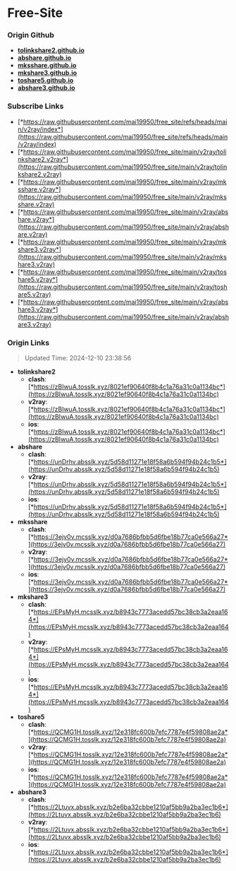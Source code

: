 # Free-Site

### Origin Github

- [**tolinkshare2.github.io**](https://github.com/tolinkshare2/tolinkshare2.github.io)
- [**abshare.github.io**](https://github.com/abshare/abshare.github.io)
- [**mksshare.github.io**](https://github.com/mksshare/mksshare.github.io)
- [**mkshare3.github.io**](https://github.com/mkshare3/mkshare3.github.io)
- [**toshare5.github.io**](https://github.com/toshare5/toshare5.github.io)
- [**abshare3.github.io**](https://github.com/abshare3/abshare3.github.io)

### Subscribe Links

- [*https://raw.githubusercontent.com/mai19950/free_site/refs/heads/main/v2ray/index*](https://raw.githubusercontent.com/mai19950/free_site/refs/heads/main/v2ray/index)
- [*https://raw.githubusercontent.com/mai19950/free_site/main/v2ray/tolinkshare2.v2ray*](https://raw.githubusercontent.com/mai19950/free_site/main/v2ray/tolinkshare2.v2ray)
- [*https://raw.githubusercontent.com/mai19950/free_site/main/v2ray/mksshare.v2ray*](https://raw.githubusercontent.com/mai19950/free_site/main/v2ray/mksshare.v2ray)
- [*https://raw.githubusercontent.com/mai19950/free_site/main/v2ray/abshare.v2ray*](https://raw.githubusercontent.com/mai19950/free_site/main/v2ray/abshare.v2ray)
- [*https://raw.githubusercontent.com/mai19950/free_site/main/v2ray/mkshare3.v2ray*](https://raw.githubusercontent.com/mai19950/free_site/main/v2ray/mkshare3.v2ray)
- [*https://raw.githubusercontent.com/mai19950/free_site/main/v2ray/toshare5.v2ray*](https://raw.githubusercontent.com/mai19950/free_site/main/v2ray/toshare5.v2ray)
- [*https://raw.githubusercontent.com/mai19950/free_site/main/v2ray/abshare3.v2ray*](https://raw.githubusercontent.com/mai19950/free_site/main/v2ray/abshare3.v2ray)

### Origin Links

> Updated Time: 2024-12-10 23:38:56

- **tolinkshare2**
  - **clash**: [*https://zBIwuA.tosslk.xyz/8021ef90640f8b4c1a76a31c0a1134bc*](https://zBIwuA.tosslk.xyz/8021ef90640f8b4c1a76a31c0a1134bc)
  - **v2ray**: [*https://zBIwuA.tosslk.xyz/8021ef90640f8b4c1a76a31c0a1134bc*](https://zBIwuA.tosslk.xyz/8021ef90640f8b4c1a76a31c0a1134bc)
  - **ios**: [*https://zBIwuA.tosslk.xyz/8021ef90640f8b4c1a76a31c0a1134bc*](https://zBIwuA.tosslk.xyz/8021ef90640f8b4c1a76a31c0a1134bc)
- **abshare**
  - **clash**: [*https://unDrhv.absslk.xyz/5d58d11271e18f58a6b594f94b24c1b5*](https://unDrhv.absslk.xyz/5d58d11271e18f58a6b594f94b24c1b5)
  - **v2ray**: [*https://unDrhv.absslk.xyz/5d58d11271e18f58a6b594f94b24c1b5*](https://unDrhv.absslk.xyz/5d58d11271e18f58a6b594f94b24c1b5)
  - **ios**: [*https://unDrhv.absslk.xyz/5d58d11271e18f58a6b594f94b24c1b5*](https://unDrhv.absslk.xyz/5d58d11271e18f58a6b594f94b24c1b5)
- **mksshare**
  - **clash**: [*https://3ejv0v.mcsslk.xyz/d0a7686bfbb5d6fbe18b77ca0e566a27*](https://3ejv0v.mcsslk.xyz/d0a7686bfbb5d6fbe18b77ca0e566a27)
  - **v2ray**: [*https://3ejv0v.mcsslk.xyz/d0a7686bfbb5d6fbe18b77ca0e566a27*](https://3ejv0v.mcsslk.xyz/d0a7686bfbb5d6fbe18b77ca0e566a27)
  - **ios**: [*https://3ejv0v.mcsslk.xyz/d0a7686bfbb5d6fbe18b77ca0e566a27*](https://3ejv0v.mcsslk.xyz/d0a7686bfbb5d6fbe18b77ca0e566a27)
- **mkshare3**
  - **clash**: [*https://EPsMyH.mcsslk.xyz/b8943c7773acedd57bc38cb3a2eaa164*](https://EPsMyH.mcsslk.xyz/b8943c7773acedd57bc38cb3a2eaa164)
  - **v2ray**: [*https://EPsMyH.mcsslk.xyz/b8943c7773acedd57bc38cb3a2eaa164*](https://EPsMyH.mcsslk.xyz/b8943c7773acedd57bc38cb3a2eaa164)
  - **ios**: [*https://EPsMyH.mcsslk.xyz/b8943c7773acedd57bc38cb3a2eaa164*](https://EPsMyH.mcsslk.xyz/b8943c7773acedd57bc38cb3a2eaa164)
- **toshare5**
  - **clash**: [*https://QCMG1H.tosslk.xyz/12e318fc600b7efc7787e4f59808ae2a*](https://QCMG1H.tosslk.xyz/12e318fc600b7efc7787e4f59808ae2a)
  - **v2ray**: [*https://QCMG1H.tosslk.xyz/12e318fc600b7efc7787e4f59808ae2a*](https://QCMG1H.tosslk.xyz/12e318fc600b7efc7787e4f59808ae2a)
  - **ios**: [*https://QCMG1H.tosslk.xyz/12e318fc600b7efc7787e4f59808ae2a*](https://QCMG1H.tosslk.xyz/12e318fc600b7efc7787e4f59808ae2a)
- **abshare3**
  - **clash**: [*https://2Ltuvx.absslk.xyz/b2e6ba32cbbe1210af5bb9a2ba3ec1b6*](https://2Ltuvx.absslk.xyz/b2e6ba32cbbe1210af5bb9a2ba3ec1b6)
  - **v2ray**: [*https://2Ltuvx.absslk.xyz/b2e6ba32cbbe1210af5bb9a2ba3ec1b6*](https://2Ltuvx.absslk.xyz/b2e6ba32cbbe1210af5bb9a2ba3ec1b6)
  - **ios**: [*https://2Ltuvx.absslk.xyz/b2e6ba32cbbe1210af5bb9a2ba3ec1b6*](https://2Ltuvx.absslk.xyz/b2e6ba32cbbe1210af5bb9a2ba3ec1b6)
